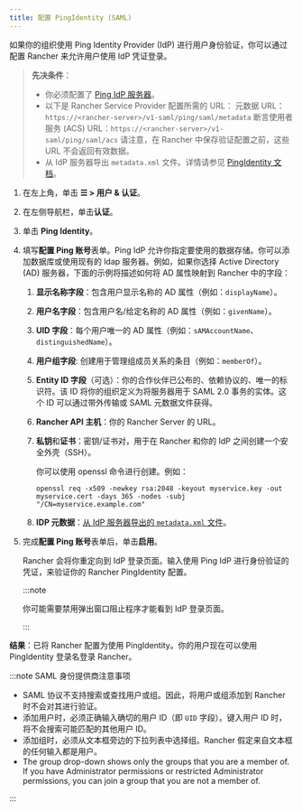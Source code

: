 ```yaml
---
title: 配置 PingIdentity (SAML)
---
```


如果你的组织使用 Ping Identity Provider (IdP) 进行用户身份验证，你可以通过配置 Rancher 来允许用户使用 IdP 凭证登录。

> **先决条件**：
>
> - 你必须配置了 [Ping IdP 服务器](https://www.pingidentity.com/)。
> - 以下是 Rancher Service Provider 配置所需的 URL：
>    元数据 URL：`https://<rancher-server>/v1-saml/ping/saml/metadata`
>    断言使用者服务 (ACS) URL：`https://<rancher-server>/v1-saml/ping/saml/acs`
>    请注意，在 Rancher 中保存验证配置之前，这些 URL 不会返回有效数据。
> - 从 IdP 服务器导出 `metadata.xml` 文件。详情请参见 [PingIdentity 文档](https://documentation.pingidentity.com/pingfederate/pf83/index.shtml#concept_exportingMetadata.html)。

1. 在左上角，单击 **☰ > 用户 & 认证**。
1. 在左侧导航栏，单击**认证**。
1. 单击 **Ping Identity**。
1. 填写**配置 Ping 账号**表单。Ping IdP 允许你指定要使用的数据存储。你可以添加数据库或使用现有的 ldap 服务器。例如，如果你选择 Active Directory (AD) 服务器，下面的示例将描述如何将 AD 属性映射到 Rancher 中的字段：

   1. **显示名称字段**：包含用户显示名称的 AD 属性（例如：`displayName`）。

   1. **用户名字段**：包含用户名/给定名称的 AD 属性（例如：`givenName`）。

   1. **UID 字段**：每个用户唯一的 AD 属性（例如：`sAMAccountName`、`distinguishedName`）。

   1. **用户组字段**: 创建用于管理组成员关系的条目（例如：`memberOf`）。

   1. **Entity ID 字段**（可选）：你的合作伙伴已公布的、依赖协议的、唯一的标识符。该 ID 将你的组织定义为将服务器用于 SAML 2.0 事务的实体。这个 ID 可以通过带外传输或 SAML 元数据文件获得。

   1. **Rancher API 主机**：你的 Rancher Server 的 URL。

   1. **私钥**和**证书**：密钥/证书对，用于在 Rancher 和你的 IdP 之间创建一个安全外壳（SSH）。

      你可以使用 openssl 命令进行创建。例如：

      ```
      openssl req -x509 -newkey rsa:2048 -keyout myservice.key -out myservice.cert -days 365 -nodes -subj "/CN=myservice.example.com"
      ```
   1. **IDP 元数据**：[从 IdP 服务器导出的 `metadata.xml` 文件](https://documentation.pingidentity.com/pingfederate/pf83/index.shtml#concept_exportingMetadata.html)。


1. 完成**配置 Ping 账号**表单后，单击**启用**。

   Rancher 会将你重定向到 IdP 登录页面。输入使用 Ping IdP 进行身份验证的凭证，来验证你的 Rancher PingIdentity 配置。

   :::note

   你可能需要禁用弹出窗口阻止程序才能看到 IdP 登录页面。

   :::

**结果**：已将 Rancher 配置为使用 PingIdentity。你的用户现在可以使用 PingIdentity 登录名登录 Rancher。

:::note SAML 身份提供商注意事项

- SAML 协议不支持搜索或查找用户或组。因此，将用户或组添加到 Rancher 时不会对其进行验证。
- 添加用户时，必须正确输入确切的用户 ID（即 `UID` 字段）。键入用户 ID 时，将不会搜索可能匹配的其他用户 ID。
- 添加组时，必须从文本框旁边的下拉列表中选择组。Rancher 假定来自文本框的任何输入都是用户。
- The group drop-down shows only the groups that you are a member of. If you have Administrator permissions or restricted Administrator permissions, you can join a group that you are not a member of.

:::
